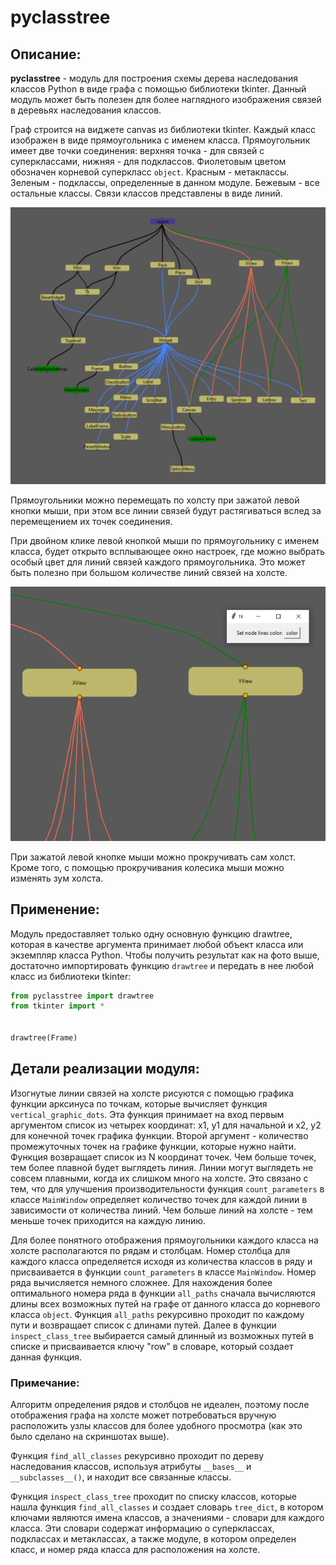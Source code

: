 # pyclasstree
## Описание:
**pyclasstree** - модуль для построения схемы дерева наследования классов Python в виде графа с помощью библиотеки tkinter. Данный модуль может быть полезен для более наглядного изображения связей в деревьях наследования классов.

Граф строится на виджете canvas из библиотеки tkinter. Каждый класс изображен в виде прямоугольника с именем класса. Прямоугольник имеет две точки соединения: верхняя точка - для связей с суперклассами, нижняя - для подклассов. Фиолетовым цветом обозначен корневой суперкласс `object`. Красным - метаклассы. Зеленым - подклассы, определенные в данном модуле. Бежевым - все остальные классы. Связи классов представлены в виде линий.

![image](img/tree_gui.png)

Прямоугольники можно перемещать по холсту при зажатой левой кнопки мыши, при этом все линии связей будут растягиваться вслед за перемещением их точек соединения.

При двойном клике левой кнопкой мыши по прямоугольнику с именем класса, будет открыто всплывающее окно настроек, где можно выбрать особый цвет для линий связей каждого прямоугольника. Это может быть полезно при большом количестве линий связей на холсте.

![image](img/lines_settings.png)

При зажатой левой кнопке мыши можно прокручивать сам холст. Кроме того, с помощью прокручивания колесика мыши можно изменять зум холста.

## Применение:
Модуль предоставляет только одну основную функцию drawtree, которая в качестве аргумента принимает любой объект класса или экземпляр класса Python.
Чтобы получить результат как на фото выше, достаточно импортировать функцию `drawtree` и передать в нее любой класс из библиотеки tkinter:

```py
from pyclasstree import drawtree
from tkinter import *


drawtree(Frame)
```

## Детали реализации модуля:
Изогнутые линии связей на холсте рисуются с помощью графика функции арксинуса по точкам, которые вычисляет функция `vertical_graphic_dots`. Эта функция принимает на вход первым аргументом список из четырех координат: x1, y1 для начальной и x2, y2 для конечной точек графика функции. Второй аргумент - количество промежуточных точек на графике функции, которые нужно найти. Функция возвращает список из N координат точек. Чем больше точек, тем более плавной будет выглядеть линия.
Линии могут выглядеть не совсем плавными, когда их слишком много на холсте. Это связано с тем, что для улучшения производительности функция `count_parameters` в классе `MainWindow` определяет количество точек для каждой линии в зависимости от количества линий. Чем больше линий на холсте - тем меньше точек приходится на каждую линию.

Для более понятного отображения прямоугольники каждого класса на холсте располагаются по рядам и столбцам. Номер столбца для каждого класса определяется исходя из количества классов в ряду и присваивается в функции  `count_parameters` в классе `MainWindow`.
Номер ряда вычисляется немного сложнее. Для нахождения более оптимального номера ряда в функции `all_paths` сначала вычисляются длины всех возможных путей на графе от данного класса до корневого класса `object`. Функция `all_paths` рекурсивно проходит по каждому пути и возвращает список с длинами путей. Далее в функции `inspect_class_tree` выбирается самый длинный из возможных путей в списке и присваивается ключу "row" в словаре, который создает данная функция.

### **Примечание:**
Алгоритм определения рядов и столбцов не идеален, поэтому после отображения графа на холсте может потребоваться вручную расположить узлы классов для более удобного просмотра (как это было сделано на скриншотах выше).

Функция `find_all_classes` рекурсивно проходит по дереву наследования классов, используя атрибуты `__bases__` и `__subclasses__()`, и находит все связанные классы.

Функция `inspect_class_tree` проходит по списку классов, которые нашла функция `find_all_classes` и создает словарь `tree_dict`, в котором ключами являются имена классов, а значениями - словари для каждого класса. Эти словари содержат информацию о суперклассах, подклассах и метаклассах, а также модуле, в котором определен класс, и номер ряда класса для расположения на холсте.